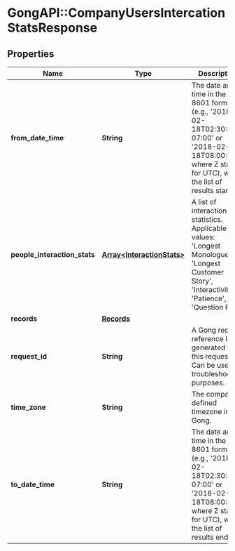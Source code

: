 # GongAPI::CompanyUsersIntercationStatsResponse

## Properties
Name | Type | Description | Notes
------------ | ------------- | ------------- | -------------
**from_date_time** | **String** | The date and time in the ISO-8601 format (e.g., &#x27;2018-02-18T02:30:00-07:00&#x27; or &#x27;2018-02-18T08:00:00Z&#x27;, where Z stands for UTC), when the list of results starts. | [optional] 
**people_interaction_stats** | [**Array&lt;InteractionStats&gt;**](InteractionStats.md) | A list of interaction statistics. Applicable values: &#x27;Longest Monologue&#x27;, &#x27;Longest Customer Story&#x27;, &#x27;Interactivity&#x27;, &#x27;Patience&#x27;, &#x27;Question Rate&#x27;. | [optional] 
**records** | [**Records**](Records.md) |  | [optional] 
**request_id** | **String** | A Gong request reference Id, generated for this request. Can be used for troubleshooting purposes. | [optional] 
**time_zone** | **String** | The company&#x27;s defined timezone in Gong. | [optional] 
**to_date_time** | **String** | The date and time in the ISO-8601 format (e.g., &#x27;2018-02-18T02:30:00-07:00&#x27; or &#x27;2018-02-18T08:00:00Z&#x27;, where Z stands for UTC), when the list of results ends. | [optional] 

